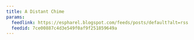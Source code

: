 ```yaml
---
title: A Distant Chime
params:
  feedlink: https://espharel.blogspot.com/feeds/posts/default?alt=rss
  feedid: 7ce00887c4d3e549f0af9f251859649a
---
```

